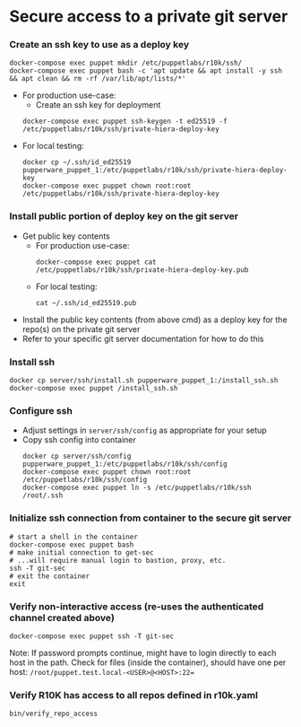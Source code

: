 # Secure access to a private git server

### Create an ssh key to use as a deploy key
```shell
docker-compose exec puppet mkdir /etc/puppetlabs/r10k/ssh/
docker-compose exec puppet bash -c 'apt update && apt install -y ssh && apt clean && rm -rf /var/lib/apt/lists/*'
```
- For production use-case:
  - Create an ssh key for deployment
  ```shell
  docker-compose exec puppet ssh-keygen -t ed25519 -f /etc/puppetlabs/r10k/ssh/private-hiera-deploy-key
  ```
- For local testing:
  ```shell
  docker cp ~/.ssh/id_ed25519 pupperware_puppet_1:/etc/puppetlabs/r10k/ssh/private-hiera-deploy-key
  docker-compose exec puppet chown root:root /etc/puppetlabs/r10k/ssh/private-hiera-deploy-key
  ```

### Install public portion of deploy key on the git server
- Get public key contents
  - For production use-case:
    ```shell
    docker-compose exec puppet cat /etc/puppetlabs/r10k/ssh/private-hiera-deploy-key.pub
    ```
  - For local testing:
    ```shell
    cat ~/.ssh/id_ed25519.pub
    ```
- Install the public key contents (from above cmd) as a deploy key for the
  repo(s) on the private git server
- Refer to your specific git server documentation for how to do this

### Install ssh
```shell
docker cp server/ssh/install.sh pupperware_puppet_1:/install_ssh.sh
docker-compose exec puppet /install_ssh.sh
```

### Configure ssh
- Adjust settings in `server/ssh/config` as appropriate for your setup
- Copy ssh config into container
  ```shell
  docker cp server/ssh/config pupperware_puppet_1:/etc/puppetlabs/r10k/ssh/config
  docker-compose exec puppet chown root:root /etc/puppetlabs/r10k/ssh/config
  docker-compose exec puppet ln -s /etc/puppetlabs/r10k/ssh /root/.ssh
  ```

### Initialize ssh connection from container to the secure git server
```shell
# start a shell in the container
docker-compose exec puppet bash
# make initial connection to get-sec
# ...will require manual login to bastion, proxy, etc.
ssh -T git-sec
# exit the container
exit
```

### Verify non-interactive access (re-uses the authenticated channel created above)
```shell
docker-compose exec puppet ssh -T git-sec
```
Note: If password prompts continue, might have to login directly to each host
in the path.  Check for files (inside the container), should have one per host:
`/root/puppet.test.local-<USER>@<HOST>:22=`

### Verify R10K has access to all repos defined in r10k.yaml
```shell
bin/verify_repo_access
```
